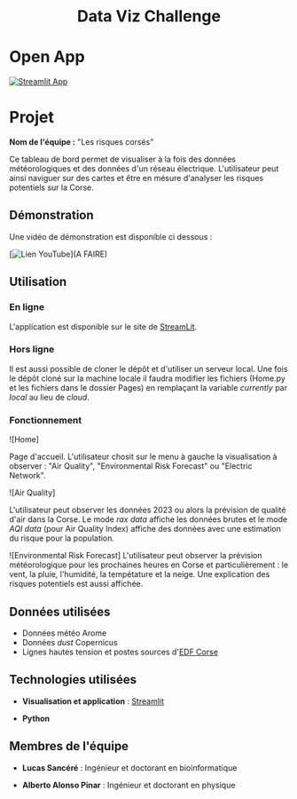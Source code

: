 

<center> <h1>Data Viz Challenge</h1> </center>


# Open App

[![Streamlit App](https://static.streamlit.io/badges/streamlit_badge_black_white.svg)](https://data-viz-challenge-2024.streamlit.app/)

# Projet 

**Nom de l'équipe :** "Les risques corsés" 

Ce tableau de bord permet de visualiser à la fois des données météorologiques et des données d'un réseau électrique. L'utilisateur peut ainsi naviguer sur des cartes et être en mésure d'analyser les risques potentiels sur la Corse.

## Démonstration

Une vidéo de démonstration est disponible ci dessous :

[![Lien YouTube](https://img.youtube.com/vi/ly5vmLT1q7k/0.jpg)](A FAIRE)

## Utilisation

### En ligne

L'application est disponible sur le site de [StreamLit](https://data-viz-challenge-2024.streamlit.app/).

### Hors ligne

Il est aussi possible de cloner le dépôt et d'utiliser un serveur local.
Une fois le dépôt cloné sur la machine locale il faudra modifier les fichiers (Home.py et les fichiers dans le dossier Pages) en remplaçant la variable _currently_ par _local_ au lieu de _cloud_.

### Fonctionnement
![Home]

Page d'accueil.
L'utilisateur chosit sur le menu à gauche la visualisation à observer : "Air Quality", "Environmental Risk Forecast" ou "Electric Network".

![Air Quality]

L'utilisateur peut observer les données 2023 ou alors la prévision de qualité d'air dans la Corse.
Le mode _rax data_ affiche les données brutes et le mode _AQI data_ (pour Air Quality Index) affiche des données avec une estimation du risque pour la population.

![Environmental Risk Forecast]
L'utilisateur peut observer la prévision météorologique pour les prochaines heures en Corse et particulièrement : le vent, la pluie, l'humidité, la tempétature et la neige.
Une explication des risques potentiels est aussi affichée.

## Données utilisées

- Données météo Arome
- Données _dust_ Copernicus
- Lignes hautes tension et postes sources d'[EDF Corse](https://opendata-corse.edf.fr)

## Technologies utilisées

- **Visualisation et application** : [Streamlit](https://streamlit.io/)

- **Python**

## Membres de l'équipe

- **Lucas Sancéré** : Ingénieur et doctorant en bioinformatique

- **Alberto Alonso Pinar** : Ingénieur et doctorant en physique

